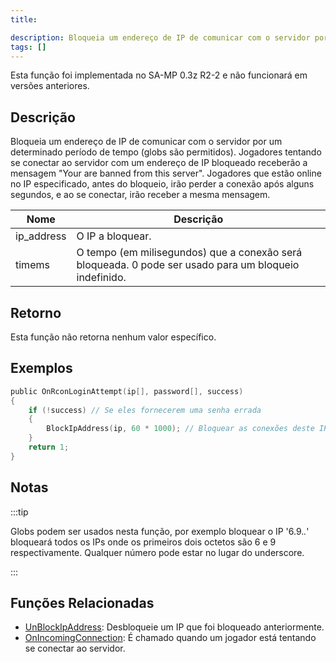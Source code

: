 ```yaml
---
title: 

description: Bloqueia um endereço de IP de comunicar com o servidor por um determinado período de tempo (globs são permitidos).
tags: []
---
```


Esta função foi implementada no SA-MP 0.3z R2-2 e não funcionará em versões anteriores.

## Descrição

Bloqueia um endereço de IP de comunicar com o servidor por um determinado período de tempo (globs são permitidos). Jogadores tentando se conectar ao servidor com um endereço de IP bloqueado receberão a mensagem "Your are banned from this server". Jogadores que estão online no IP especificado, antes do bloqueio, irão perder a conexão após alguns segundos, e ao se conectar, irão receber a mesma mensagem.

| Nome       | Descrição                                                                                                  |
| ---------- | ---------------------------------------------------------------------------------------------------------- |
| ip_address | O IP a bloquear.                                                                                           |
| timems     | O tempo (em milisegundos) que a conexão será bloqueada. 0 pode ser usado para um bloqueio indefinido.      |

## Retorno

Esta função não retorna nenhum valor específico.

## Exemplos

```c
public OnRconLoginAttempt(ip[], password[], success)
{
    if (!success) // Se eles fornecerem uma senha errada
    {
        BlockIpAddress(ip, 60 * 1000); // Bloquear as conexões deste IP por um minuto.
    }
    return 1;
}
```

## Notas

:::tip

Globs podem ser usados nesta função, por exemplo bloquear o IP '6.9._._' bloqueará todos os IPs onde os primeiros dois octetos são 6 e 9 respectivamente. Qualquer número pode estar no lugar do underscore.

:::

## Funções Relacionadas

- [UnBlockIpAddress](UnBlockIpAddress): Desbloqueie um IP que foi bloqueado anteriormente.
- [OnIncomingConnection](../callbacks/OnIncomingConnection): É chamado quando um jogador está tentando se conectar ao servidor.
